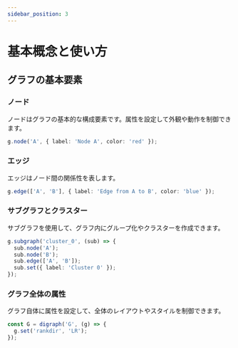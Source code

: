 ```yaml
---
sidebar_position: 3
---
```


# 基本概念と使い方

## グラフの基本要素

### ノード

ノードはグラフの基本的な構成要素です。属性を設定して外観や動作を制御できます。

```ts
g.node('A', { label: 'Node A', color: 'red' });
```

### エッジ

エッジはノード間の関係性を表します。

```ts
g.edge(['A', 'B'], { label: 'Edge from A to B', color: 'blue' });
```


### サブグラフとクラスター

サブグラフを使用して、グラフ内にグループ化やクラスターを作成できます。

```ts
g.subgraph('cluster_0', (sub) => {
  sub.node('A');
  sub.node('B');
  sub.edge(['A', 'B']);
  sub.set({ label: 'Cluster 0' });
});
```

### グラフ全体の属性

グラフ自体に属性を設定して、全体のレイアウトやスタイルを制御できます。

```ts
const G = digraph('G', (g) => {
  g.set('rankdir', 'LR');
});
```
